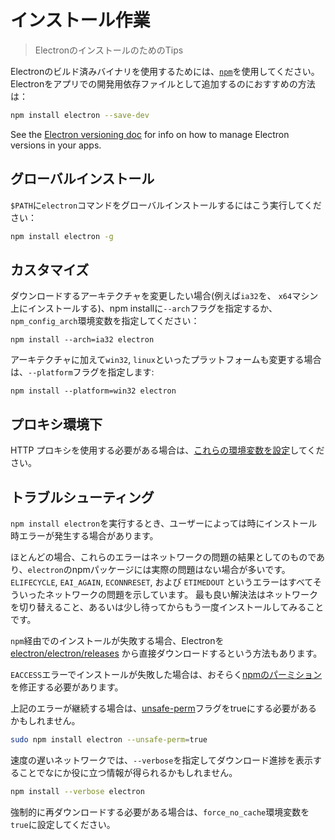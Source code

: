 # インストール作業

> ElectronのインストールのためのTips

Electronのビルド済みバイナリを使用するためには、[`npm`](https://docs.npmjs.com/)を使用してください。 Electronをアプリでの開発用依存ファイルとして追加するのにおすすめの方法は：

```sh
npm install electron --save-dev
```

See the [Electron versioning doc](electron-versioning.md) for info on how to manage Electron versions in your apps.

## グローバルインストール

`$PATH`に`electron`コマンドをグローバルインストールするにはこう実行してください：

```sh
npm install electron -g
```

## カスタマイズ

ダウンロードするアーキテクチャを変更したい場合(例えば`ia32`を、 `x64`マシン上にインストールする)、npm installに`--arch`フラグを指定するか、`npm_config_arch`環境変数を指定してください：

```shell
npm install --arch=ia32 electron
```

アーキテクチャに加えて`win32`, `linux`といったプラットフォームも変更する場合は、`--platform`フラグを指定します:

```shell
npm install --platform=win32 electron
```

## プロキシ環境下

HTTP プロキシを使用する必要がある場合は、[これらの環境変数を設定](https://github.com/request/request/tree/f0c4ec061141051988d1216c24936ad2e7d5c45d#controlling-proxy-behaviour-using-environment-variables)してください。

## トラブルシューティング

`npm install electron`を実行するとき、ユーザーによっては時にインストール時エラーが発生する場合があります。

ほとんどの場合、これらのエラーはネットワークの問題の結果としてのものであり、`electron`のnpmパッケージには実際の問題はない場合が多いです。 `ELIFECYCLE`, `EAI_AGAIN`, `ECONNRESET`, および `ETIMEDOUT` というエラーはすべてそういったネットワークの問題を示しています。 最も良い解決法はネットワークを切り替えること、あるいは少し待ってからもう一度インストールしてみることです。

`npm`経由でのインストールが失敗する場合、Electronを[electron/electron/releases](https://github.com/electron/electron/releases) から直接ダウンロードするという方法もあります。

`EACCESS`エラーでインストールが失敗した場合は、おそらく[npmのパーミション](https://docs.npmjs.com/getting-started/fixing-npm-permissions)を修正する必要があります。

上記のエラーが継続する場合は、[unsafe-perm](https://docs.npmjs.com/misc/config#unsafe-perm)フラグをtrueにする必要があるかもしれません。

```sh
sudo npm install electron --unsafe-perm=true
```

速度の遅いネットワークでは、`--verbose`を指定してダウンロード進捗を表示することでなにか役に立つ情報が得られるかもしれません。

```sh
npm install --verbose electron
```

強制的に再ダウンロードする必要がある場合は、`force_no_cache`環境変数を`true`に設定してください。